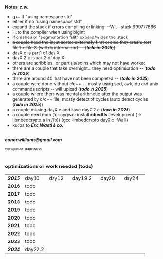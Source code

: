 <p><b>Notes: <i>c.w.</i></b></p>
<ul>
<li>g++ if "using namespace std" </li>
<li>either if no "using namespace std" </li>
<li>expand the stack if errors compiling or linking: --Wl,--stack,999777666 </li>
<li>-I. to the compiler when using bigint </li>
<li>if crashes or "segmentation falit" expand/widen the stack </li>
<s><li>a couple need the input sorted externally first or else they crash: sort file.1 > file.2: (will do internal sort -- (<i><b>todo in 2025</b></i>)) </li></s>
<li>dayX.c is part1 of day X </li>
<li>dayX.2.c is part2 of day X </li>
<li>others are scribbles.. or partials/solns which may not have worked </li>
<li>there are a couple that take overnight... they need optimisation -- (<b><i>todo in 2025</b></i>) </li>
<li>there are around 40 that have not been completed -- (<b><i>todo in 2025</b></i>) </li>
<li>a couple were done without c/c++ -- mostly using sed, awk, du and unix commands scripts -- will upload (<b><i>todo in 2025</i></b>) </li>
<li>a couple where there was mental arithmetic after the output was generated by c/c++ file, mostly detect of cycles (auto detect cycles (<b><i>todo in 2025</i></b>)) </li>
<li>a couple <s>missing dayX.c and have</s> dayX.2.c (<b><i>todo in 2025</b></i>) </li>
<li>a couple need md5 (for cygwin: install <b>mbedtls</b> development (-> libmbedcrypto.a in /lib)) (gcc -lmbedcrypto dayX.c -Wall ) </li>
<li>kudos to <i><b>Eric Wastl & co.</b></i></li>
</ul>
<br>
<address><b>conor.williams@gmail.com</b></address><br>
<font size=1><i>last updated</i>: <b>03/01/2025</b></font>
<br><br>

<h3>optimizations or work needed (todo)</h3>
<table title="optimizations or work needed"> 
	<tr><td><b><i>2015</i></b></td><td>day10</td><td>day12&nbsp;&nbsp;&nbsp;</td><td>day19.2&nbsp;&nbsp;&nbsp;</td><td>day20&nbsp;&nbsp;&nbsp;</td><td>day24&nbsp;&nbsp;&nbsp;</td></tr>
	<tr><td><b>2016</b></td><td>todo</td></tr>
	<tr><td><b>2017</b></td><td>todo</td></tr>
	<tr><td><b>2018</b></td><td>todo</td></tr>
	<tr><td><b>2019</b></td><td>todo</td></tr>
	<tr><td><b>2020</b></td><td>todo</td></tr>
	<tr><td><b>2021</b></td><td>todo</td></tr>
	<tr><td><b>2022</b></td><td>todo</td></tr>
	<tr><td><b>2023</b></td><td>todo</td></tr>
	<tr><td><b><i>2024</i></b></td><td>day22.2</td></tr>
</table>
